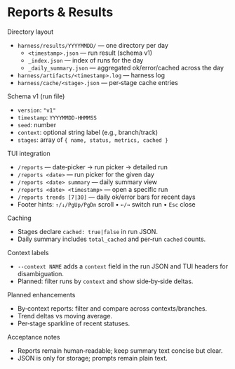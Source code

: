 # Reports & Results

Directory layout
- `harness/results/YYYYMMDD/` — one directory per day
  - `<timestamp>.json` — run result (schema v1)
  - `_index.json` — index of runs for the day
  - `_daily_summary.json` — aggregated ok/error/cached across the day
- `harness/artifacts/<timestamp>.log` — harness log
- `harness/cache/<stage>.json` — per‑stage cache entries

Schema v1 (run file)
- `version`: `"v1"`
- `timestamp`: `YYYYMMDD-HHMMSS`
- `seed`: number
- `context`: optional string label (e.g., branch/track)
- `stages`: array of `{ name, status, metrics, cached }`

TUI integration
- `/reports` — date‐picker → run picker → detailed run
- `/reports <date>` — run picker for the given day
- `/reports <date> summary` — daily summary view
- `/reports <date> <timestamp>` — open a specific run
- `/reports trends [7|30]` — daily ok/error bars for recent days
- Footer hints: `↑/↓/PgUp/PgDn` scroll • `←/→` switch run • `Esc` close

Caching
- Stages declare `cached: true|false` in run JSON.
- Daily summary includes `total_cached` and per‑run `cached` counts.

Context labels
- `--context NAME` adds a `context` field in the run JSON and TUI headers for disambiguation.
- Planned: filter runs by `context` and show side‑by‑side deltas.

Planned enhancements
- By‑context reports: filter and compare across contexts/branches.
- Trend deltas vs moving average.
- Per‑stage sparkline of recent statuses.

Acceptance notes
- Reports remain human‑readable; keep summary text concise but clear.
- JSON is only for storage; prompts remain plain text.
